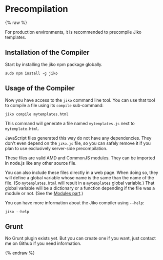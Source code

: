 
Precompilation
==============

{% raw  %}

For production environments, it is recommended to precompile Jiko templates.

Installation of the Compiler
----------------------------

Start by installing the jiko npm package globally.

    sudo npm install -g jiko

Usage of the Compiler
---------------------

Now you have access to the `jiko` command line tool. You can use that tool to compile a file using its `compile`
sub-command:

    jiko compile mytemplates.html

This command will generate a file named `mytemplates.js` next to `mytemplate.html`.

JavaScript files generated this way do not have any dependencies. They don't even depend on the `jiko.js` file, so you
can safely remove it if you plan to use exclusively server-side precompilation.

These files are valid AMD and CommonJS modules. They can be imported in node.js like any other source file.

You can also include these files directly in a web page. When doing so, they will define a global variable whose name is
the same than the name of the file. (So `mytemplates.html` will result in a `mytemplates` global variable.) That global
variable will be a dictionary or a function depending if the file was a module or not. (See the [Modules
part](/docs/syntax.html#modules).)

You can have more information about the Jiko compiler using `--help`:

    jiko --help

Grunt
-----

No Grunt plugin exists yet. But you can create one if you want, just contact me on Github if you need information.

{% endraw %}
